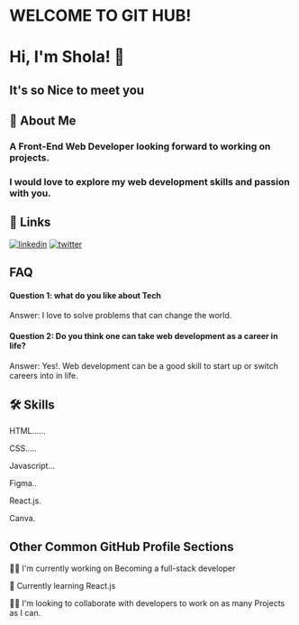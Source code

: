 # WELCOME TO GIT HUB!
# Hi, I'm Shola! 👋 
## It's so Nice to meet you
## 🚀 About Me
### A Front-End Web Developer looking forward to working on projects.
### I would love to explore my web development skills and passion with you. 


## 🔗 Links

[![linkedin](https://img.shields.io/badge/linkedin-0A66C2?style=for-the-badge&logo=linkedin&logoColor=white)](https://www.linkedin.com/in/omatshola-onwumah-609341162/)
[![twitter](https://img.shields.io/badge/twitter-1DA1F2?style=for-the-badge&logo=twitter&logoColor=white)](https://twitter.com/omashozie)


## FAQ

#### Question 1: what do you like about Tech

Answer: I love to solve problems that can change the world.

#### Question 2: Do you think one can take web development as a career in life?

Answer: Yes!. Web development can be a good skill to start up or switch careers into in life.

## 🛠 Skills
HTML......

CSS.....

Javascript...

Figma..

React.js.

Canva.


## Other Common GitHub Profile Sections
👩‍💻 I'm currently working on Becoming a full-stack developer 

🧠 Currently learning React.js 

👯‍♀️ I'm looking to collaborate with developers to work on as many Projects as I can.

